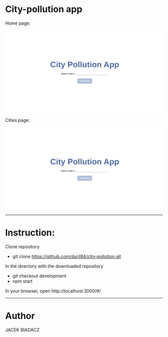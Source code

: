 # City-pollution app

Home page:

![alt text](https://github.com/duril84/city-pollution/blob/development/city-pollution-app/app_screen1.png)

Cities page:

![alt text](https://github.com/duril84/city-pollution/blob/development/city-pollution-app/app_screen1.png)

--------------------------------

# Instruction:
Clone repository
- git clone https://github.com/duril84/city-pollution.git

In the directory with the downloaded repository
- git checkout development
- npm start

 
In your browser, open http://localhost:3000/#/

--------------------------------
# Author
JACEK BIADACZ